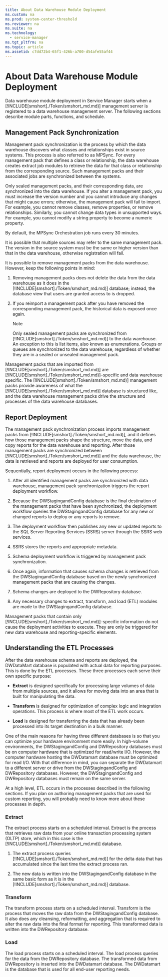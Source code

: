 ```yaml
---
title: About Data Warehouse Module Deployment
ms.custom: na
ms.prod: system-center-threshold
ms.reviewer: na
ms.suite: na
ms.technology: 
  - service-manager
ms.tgt_pltfrm: na
ms.topic: article
ms.assetid: c7dd72b4-65f1-426b-a700-d54afe55af44
---
```

# About Data Warehouse Module Deployment
Data warehouse module deployment in Service Manager starts when a [!INCLUDE[smshort]./Token/smshort_md.md)] management server is registered to a data warehouse management server. The following sections describe module parts, functions, and schedule.

## Management Pack Synchronization
Management pack synchronization is the process by which the data warehouse discovers what classes and relationships exist in source systems. This process is also referred to as MPSync. For every management pack that defines a class or relationship, the data warehouse creates extract job modules to retrieve the data for that class or relationship from the corresponding source. Such management packs and their associated jobs are synchronized between the systems.

Only sealed management packs, and their corresponding data, are synchronized into the data warehouse. If you alter a management pack, you must increase the version number and you cannot introduce any changes that might cause errors; otherwise, the management pack will fail to import. For example, you cannot remove classes, remove properties, or remove relationships. Similarly, you cannot change data types in unsupported ways. For example, you cannot modify a string property to become a numeric property.

By default, the MPSync Orchestration job runs every 30 minutes.

It is possible that multiple sources may refer to the same management pack. The version in the source system must be the same or higher version than that in the data warehouse, otherwise registration will fail.

It is possible to remove management packs from the data warehouse. However, keep the following points in mind:

1.  Removing management packs does not delete the data from the data warehouse as it does in the  [!INCLUDE[smshort]./Token/smshort_md.md)] database; instead, the database view that users are granted access to is dropped.

2.  If you reimport a management pack after you have removed the corresponding management pack, the historical data is exposed once again.

    > [!NOTE]
    > Only sealed management packs are synchronized from [!INCLUDE[smshort]./Token/smshort_md.md)] to the data warehouse. An exception to this is list items, also known as enumerations. Groups or queues are synchronized to the data warehouse, regardless of whether they are in a sealed or unsealed management pack.

Management packs that are imported from [!INCLUDE[smshort]./Token/smshort_md.md)] are [!INCLUDE[smshort]./Token/smshort_md.md)]–specific and data warehouse specific. The [!INCLUDE[smshort]./Token/smshort_md.md)] management packs provide awareness of what the [!INCLUDE[smshort]./Token/smshort_md.md)] database is structured like, and the data warehouse management packs drive the structure and processes of the data warehouse databases.

## Report Deployment
The management pack synchronization process imports management packs from [!INCLUDE[smshort]./Token/smshort_md.md)], and it defines how those management packs shape the structure, move the data, and copy reports for the data warehouse and reporting. After those management packs are synchronized between [!INCLUDE[smshort]./Token/smshort_md.md)] and the data warehouse, the data is retrieved and reports are deployed for user consumption.

Sequentially, report deployment occurs in the following process:

1.  After all identified management packs are synchronized with data warehouse, management pack synchronization triggers the report deployment workflow.

2.  Because the DWStagingandConfig database is the final destination of the management packs that have been synchronized, the deployment workflow queries the DWStagingandConfig database for any new or changed reports to deploy or any reports to remove.

3.  The deployment workflow then publishes any new or updated reports to the SQL Server Reporting Services \(SSRS\) server through the SSRS web services.

4.  SSRS stores the reports and appropriate metadata.

5.  Schema deployment workflow is triggered by management pack synchronization.

6.  Once again, information that causes schema changes is retrieved from the DWStagingandConfig database based on the newly synchronized management packs that are causing the changes.

7.  Schema changes are deployed to the DWRepository database.

8.  Any necessary changes to extract, transform, and load \(ETL\) modules are made to the DWStagingandConfig database.

Management packs that contain only [!INCLUDE[smshort]./Token/smshort_md.md)]–specific information do not cause the deployment activities to execute. They are only be triggered for new data warehouse and reporting\-specific elements.

## Understanding the ETL Processes
After the data warehouse schema and reports are deployed, the DWDataMart database is populated with actual data for reporting purposes. This is done by the ETL processes. These three processes each serve their own specific purpose:

-   **Extract** is designed specifically for processing large volumes of data from multiple sources, and it allows for moving data into an area that is built for manipulating the data.

-   **Transform** is designed for optimization of complex logic and integration operations. This process is where most of the ETL work occurs.

-   **Load** is designed for transferring the data that has already been processed into its target destination in a bulk manner.

One of the main reasons for having three different databases is so that you can optimize your hardware environment more easily. In high\-volume environments, the DWStagingandConfig and DWRepository databases must be on computer hardware that is optimized for read\/write I\/O. However, the computer hardware hosting the DWDatamart database must be optimized for read I\/O. With that difference in mind, you can separate the DWDatamart to a different server or drive from the DWStagingandConfig and DWRepository databases. However, the DWStagingandConfig and DWRepository databases must remain on the same server.

At a high level, ETL occurs in the processes described in the following sections. If you plan on authoring management packs that are used for custom reporting, you will probably need to know more about these processes in depth.

### Extract
The extract process starts on a scheduled interval. Extract is the process that retrieves raw data from your online transaction processing system \(OLTP\) store, which in this case is the  [!INCLUDE[smshort]./Token/smshort_md.md)] database.

1.  The extract process queries [!INCLUDE[smshort]./Token/smshort_md.md)] for the delta data that has accumulated since the last time the extract process ran.

2.  The new data is written into the DWStagingandConfig database in the same basic form as it is in the [!INCLUDE[smshort]./Token/smshort_md.md)] database.

### Transform
The transform process starts on a scheduled interval. Transform is the process that moves the raw data from the DWStagingandConfig database. It also does any cleansing, reformatting, and aggregation that is required to alter the raw data into the final format for reporting. This transformed data is written into the DWRepository database.

### Load
The load process starts on a scheduled interval. The load process queries for the data from the DWRepository database. The transformed data from DWRepository is inserted into the DWDatamart database. The DWDatamart is the database that is used for all end\-user reporting needs.



